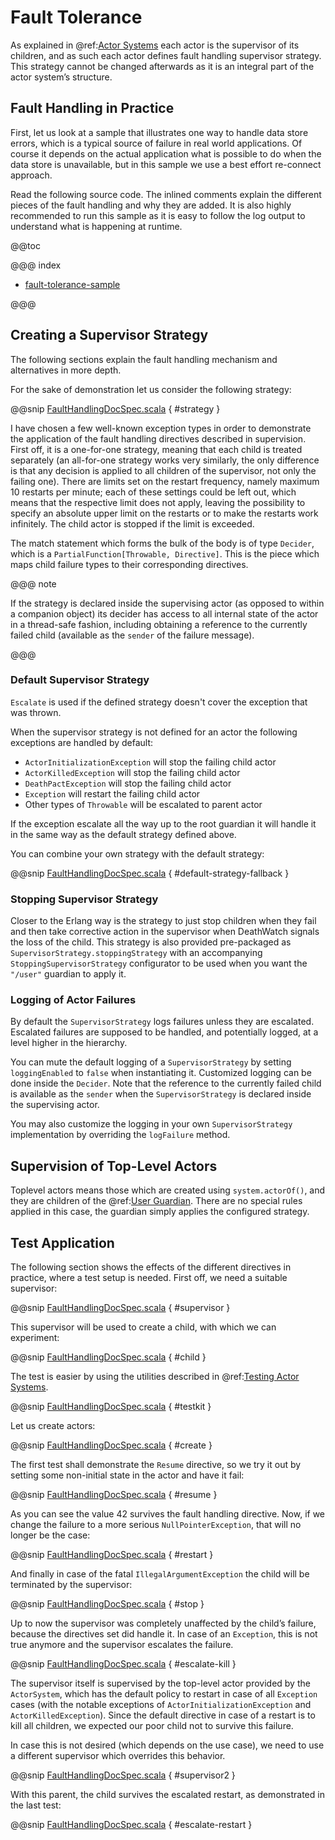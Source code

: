 <a id="fault-tolerance-scala"></a>
# Fault Tolerance

As explained in @ref:[Actor Systems](../general/actor-systems.md) each actor is the supervisor of its
children, and as such each actor defines fault handling supervisor strategy.
This strategy cannot be changed afterwards as it is an integral part of the
actor system’s structure.

## Fault Handling in Practice

First, let us look at a sample that illustrates one way to handle data store errors,
which is a typical source of failure in real world applications. Of course it depends
on the actual application what is possible to do when the data store is unavailable,
but in this sample we use a best effort re-connect approach.

Read the following source code. The inlined comments explain the different pieces of
the fault handling and why they are added. It is also highly recommended to run this
sample as it is easy to follow the log output to understand what is happening at runtime.

@@toc

@@@ index

* [fault-tolerance-sample](fault-tolerance-sample.md)

@@@

## Creating a Supervisor Strategy

The following sections explain the fault handling mechanism and alternatives
in more depth.

For the sake of demonstration let us consider the following strategy:

@@snip [FaultHandlingDocSpec.scala](code/docs/actor/FaultHandlingDocSpec.scala) { #strategy }

I have chosen a few well-known exception types in order to demonstrate the
application of the fault handling directives described in <!-- FIXME: More than one link target with name supervision in path Some(/scala/fault-tolerance.rst) --> supervision.
First off, it is a one-for-one strategy, meaning that each child is treated
separately (an all-for-one strategy works very similarly, the only difference
is that any decision is applied to all children of the supervisor, not only the
failing one). There are limits set on the restart frequency, namely maximum 10
restarts per minute; each of these settings could be left out, which means
that the respective limit does not apply, leaving the possibility to specify an
absolute upper limit on the restarts or to make the restarts work infinitely.
The child actor is stopped if the limit is exceeded.

The match statement which forms the bulk of the body is of type `Decider`,
which is a `PartialFunction[Throwable, Directive]`. This
is the piece which maps child failure types to their corresponding directives.

@@@ note

If the strategy is declared inside the supervising actor (as opposed to
within a companion object) its decider has access to all internal state of
the actor in a thread-safe fashion, including obtaining a reference to the
currently failed child (available as the `sender` of the failure message).

@@@

### Default Supervisor Strategy

`Escalate` is used if the defined strategy doesn't cover the exception that was thrown.

When the supervisor strategy is not defined for an actor the following
exceptions are handled by default:

 * `ActorInitializationException` will stop the failing child actor
 * `ActorKilledException` will stop the failing child actor
 * `DeathPactException` will stop the failing child actor
 * `Exception` will restart the failing child actor
 * Other types of `Throwable` will be escalated to parent actor

If the exception escalate all the way up to the root guardian it will handle it
in the same way as the default strategy defined above.

You can combine your own strategy with the default strategy:

@@snip [FaultHandlingDocSpec.scala](code/docs/actor/FaultHandlingDocSpec.scala) { #default-strategy-fallback }

### Stopping Supervisor Strategy

Closer to the Erlang way is the strategy to just stop children when they fail
and then take corrective action in the supervisor when DeathWatch signals the
loss of the child. This strategy is also provided pre-packaged as
`SupervisorStrategy.stoppingStrategy` with an accompanying
`StoppingSupervisorStrategy` configurator to be used when you want the
`"/user"` guardian to apply it.

### Logging of Actor Failures

By default the `SupervisorStrategy` logs failures unless they are escalated.
Escalated failures are supposed to be handled, and potentially logged, at a level
higher in the hierarchy.

You can mute the default logging of a `SupervisorStrategy` by setting
`loggingEnabled` to `false` when instantiating it. Customized logging
can be done inside the `Decider`. Note that the reference to the currently
failed child is available as the `sender` when the `SupervisorStrategy` is
declared inside the supervising actor.

You may also customize the logging in your own `SupervisorStrategy` implementation
by overriding the `logFailure` method.

## Supervision of Top-Level Actors

Toplevel actors means those which are created using `system.actorOf()`, and
they are children of the @ref:[User Guardian](../general/supervision.md#user-guardian). There are no
special rules applied in this case, the guardian simply applies the configured
strategy.

## Test Application

The following section shows the effects of the different directives in practice,
where a test setup is needed. First off, we need a suitable supervisor:

@@snip [FaultHandlingDocSpec.scala](code/docs/actor/FaultHandlingDocSpec.scala) { #supervisor }

This supervisor will be used to create a child, with which we can experiment:

@@snip [FaultHandlingDocSpec.scala](code/docs/actor/FaultHandlingDocSpec.scala) { #child }

The test is easier by using the utilities described in @ref:[Testing Actor Systems](testing.md).

@@snip [FaultHandlingDocSpec.scala](code/docs/actor/FaultHandlingDocSpec.scala) { #testkit }

Let us create actors:

@@snip [FaultHandlingDocSpec.scala](code/docs/actor/FaultHandlingDocSpec.scala) { #create }

The first test shall demonstrate the `Resume` directive, so we try it out by
setting some non-initial state in the actor and have it fail:

@@snip [FaultHandlingDocSpec.scala](code/docs/actor/FaultHandlingDocSpec.scala) { #resume }

As you can see the value 42 survives the fault handling directive. Now, if we
change the failure to a more serious `NullPointerException`, that will no
longer be the case:

@@snip [FaultHandlingDocSpec.scala](code/docs/actor/FaultHandlingDocSpec.scala) { #restart }

And finally in case of the fatal `IllegalArgumentException` the child will be
terminated by the supervisor:

@@snip [FaultHandlingDocSpec.scala](code/docs/actor/FaultHandlingDocSpec.scala) { #stop }

Up to now the supervisor was completely unaffected by the child’s failure,
because the directives set did handle it. In case of an `Exception`, this is not
true anymore and the supervisor escalates the failure.

@@snip [FaultHandlingDocSpec.scala](code/docs/actor/FaultHandlingDocSpec.scala) { #escalate-kill }

The supervisor itself is supervised by the top-level actor provided by the
`ActorSystem`, which has the default policy to restart in case of all
`Exception` cases (with the notable exceptions of
`ActorInitializationException` and `ActorKilledException`). Since the
default directive in case of a restart is to kill all children, we expected our poor
child not to survive this failure.

In case this is not desired (which depends on the use case), we need to use a
different supervisor which overrides this behavior.

@@snip [FaultHandlingDocSpec.scala](code/docs/actor/FaultHandlingDocSpec.scala) { #supervisor2 }

With this parent, the child survives the escalated restart, as demonstrated in
the last test:

@@snip [FaultHandlingDocSpec.scala](code/docs/actor/FaultHandlingDocSpec.scala) { #escalate-restart }

